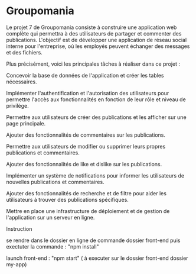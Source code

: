 # Groupomania

Le projet 7 de Groupomania consiste à construire une application web complète qui permettra à des utilisateurs de partager et commenter des publications. L'objectif est de développer une application de réseau social interne pour l'entreprise, où les employés peuvent échanger des messages et des fichiers.

Plus précisément, voici les principales tâches à réaliser dans ce projet :

Concevoir la base de données de l'application et créer les tables nécessaires.

Implémenter l'authentification et l'autorisation des utilisateurs pour permettre l'accès aux fonctionnalités en fonction de leur rôle et niveau de privilège.

Permettre aux utilisateurs de créer des publications et les afficher sur une page principale.

Ajouter des fonctionnalités de commentaires sur les publications.

Permettre aux utilisateurs de modifier ou supprimer leurs propres publications et commentaires.

Ajouter des fonctionnalités de like et dislike sur les publications.

Implémenter un système de notifications pour informer les utilisateurs de nouvelles publications et commentaires.

Ajouter des fonctionnalités de recherche et de filtre pour aider les utilisateurs à trouver des publications spécifiques.

Mettre en place une infrastructure de déploiement et de gestion de l'application sur un serveur en ligne.





Instruction 


se rendre dans le dossier en ligne de commande dossier front-end puis exectuter la commande :  "npm install"

launch front-end : "npm start" ( à executer sur le dossier front-end dossier my-app)


